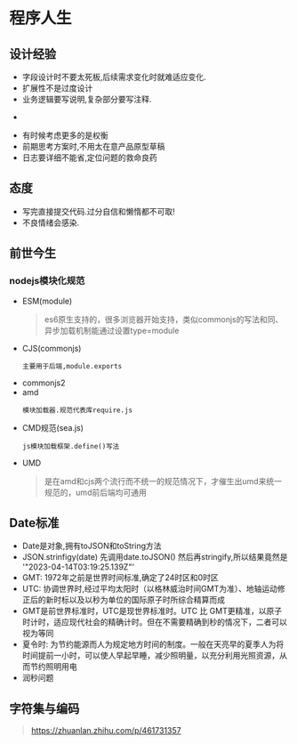 # 程序人生

## 设计经验
- 字段设计时不要太死板,后续需求变化时就难适应变化.
- 扩展性不是过度设计
- 业务逻辑要写说明,复杂部分要写注释.
- ~~~能稳定运行,也要能让人看得懂.~~~
- 有时候考虑更多的是权衡
- 前期思考方案时,不用太在意产品原型草稿
- 日志要详细不能省,定位问题的救命良药


## 态度
- 写完直接提交代码.过分自信和懒惰都不可取!
- 不良情绪会感染.


## 前世今生

### nodejs模块化规范
- ESM(module)
  > es6原生支持的，很多浏览器开始支持，类似commonjs的写法和同、异步加载机制能通过设置type=module
- CJS(commonjs)
  ```
  主要用于后端,module.exports
  ```
- commonjs2
- amd
  ```
  模块加载器.规范代表库require.js
  ```
- CMD规范(sea.js)
  ```
  js模块加载框架.define()写法
  ```
- UMD
  > 是在amd和cjs两个流行而不统一的规范情况下，才催生出umd来统一规范的，umd前后端均可通用

## Date标准
- Date是对象,拥有toJSON和toString方法
- JSON.strinfigy(date) 先调用date.toJSON() 然后再stringify,所以结果竟然是 '"2023-04-14T03:19:25.139Z"'
- GMT: 1972年之前是世界时间标准,确定了24时区和0时区
- UTC: 协调世界时,经过平均太阳时（以格林威治时间GMT为准）、地轴运动修正后的新时标以及以秒为单位的国际原子时所综合精算而成
- GMT是前世界标准时，UTC是现世界标准时。UTC 比 GMT更精准，以原子时计时，适应现代社会的精确计时。但在不需要精确到秒的情况下，二者可以视为等同
- 夏令时: 为节约能源而人为规定地方时间的制度。一般在天亮早的夏季人为将时间提前一小时，可以使人早起早睡，减少照明量，以充分利用光照资源，从而节约照明用电
- 润秒问题

## 字符集与编码
> https://zhuanlan.zhihu.com/p/461731357